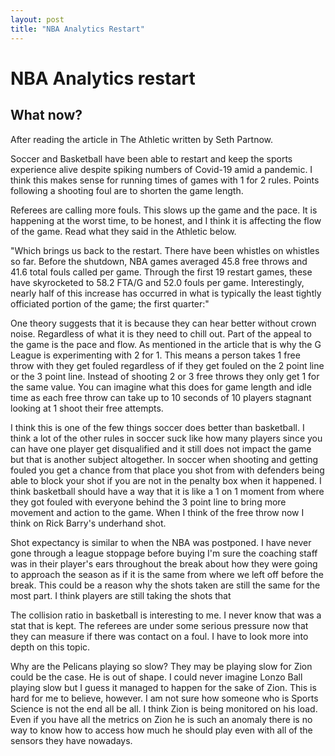 ```yaml
---
layout: post
title: "NBA Analytics Restart"
---
```


# NBA Analytics restart

## What now?

After reading the article in The Athletic written by Seth Partnow.  

Soccer and Basketball have been able to restart and keep the sports experience alive despite spiking numbers of Covid-19 amid a pandemic.  I think this makes sense for running times of games with 1 for 2 rules.  Points following a shooting foul are to shorten the game length. 

Referees are calling more fouls.  This slows up the game and the pace.  It is happening at the worst time, to be honest, and I think it is affecting the flow of the game.  Read what they said in the Athletic below. 

"Which brings us back to the restart. There have been whistles on whistles so far. Before the shutdown, NBA games averaged 45.8 free throws and 41.6 total fouls called per game. Through the first 19 restart games, these have skyrocketed to 58.2 FTA/G and 52.0 fouls per game. Interestingly, nearly half of this increase has occurred in what is typically the least tightly officiated portion of the game; the first quarter:"

One theory suggests that it is because they can hear better without crown noise.  Regardless of what it is they need to chill out.  Part of the appeal to the game is the pace and flow.  As mentioned in the article that is why the G League is experimenting with 2 for 1.  This means a person takes 1 free throw with they get fouled regardless of if they get fouled on the 2 point line or the 3 point line.  Instead of shooting 2 or 3 free throws they only get 1 for the same value.  You can imagine what this does for game length and idle time as each free throw can take up to 10 seconds of 10 players stagnant looking at 1 shoot their free attempts. 

I think this is one of the few things soccer does better than basketball.  I think a lot of the other rules in soccer suck like how many players since you can have one player get disqualified and it still does not impact the game but that is another subject altogether.  In soccer when shooting and getting fouled you get a chance from that place you shot from with defenders being able to block your shot if you are not in the penalty box when it happened.  I think basketball should have a way that it is like a 1 on 1 moment from where they got fouled with everyone behind the 3 point line to bring more movement and action to the game.  When I think of the free throw now I think on Rick Barry's underhand shot. 

Shot expectancy is similar to when the NBA was postponed.  I have never gone through a league stoppage before buying I'm sure the coaching staff was in their player's ears throughout the break about how they were going to approach the season as if it is the same from where we left off before the break.  This could be a reason why the shots taken are still the same for the most part.  I think players are still taking the shots that 

The collision ratio in basketball is interesting to me.  I never know that was a stat that is kept.  The referees are under some serious pressure now that they can measure if there was contact on a foul.  I have to look more into depth on this topic.  

Why are the Pelicans playing so slow? They may be playing slow for Zion could be the case.  He is out of shape.  I could never imagine Lonzo Ball playing slow but I guess it managed to happen for the sake of Zion.  This is hard for me to believe, however.  I am not sure how someone who is  Sports Science is not the end all be all.  I think Zion is being monitored on his load.  Even if you have all the metrics on Zion he is such an anomaly there is no way to know how to access how much he should play even with all of the sensors they have nowadays. 
